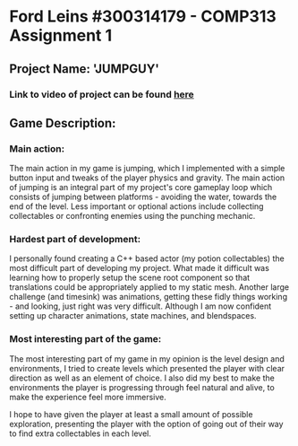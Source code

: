 # Ford Leins #300314179 - COMP313 Assignment 1

## Project Name: 'JUMPGUY'

### Link to video of project can be found [here](https://youtu.be/CmY0t7L7wsg)

## Game Description:

### Main action:

The main action in my game is jumping, which I implemented with a simple button input and tweaks of the player physics and gravity. The main action of jumping is an integral part of my project's core gameplay loop which consists of jumping between platforms - avoiding the water, towards the end of the level. Less important or optional actions include collecting collectables or confronting enemies using the punching mechanic.

### Hardest part of development:

I personally found creating a C++ based actor (my potion collectables) the most difficult part of developing my project. What made it difficult was learning how to properly setup the scene root component so that translations could be appropriately applied to my static mesh. Another large challenge (and timesink) was animations, getting these fidly things working - and looking, just right was very difficult. Although I am now confident setting up character animations, state machines, and blendspaces.

### Most interesting part of the game:

The most interesting part of my game in my opinion is the level design and environments, I tried to create levels which presented the player with clear direction as well as an element of choice. I also did my best to make the environments the player is progressing through feel natural and alive, to make the experience feel more immersive.

I hope to have given the player at least a small amount of possible exploration, presenting the player with the option of going out of their way to find extra collectables in each level.
